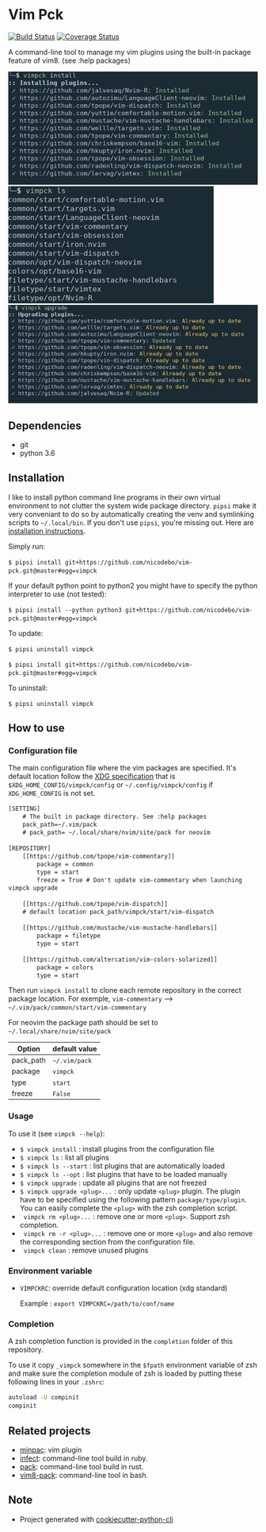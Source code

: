 # Vim Pck

[![Build Status](https://travis-ci.org/nicodebo/vim-pck.svg?branch=master)](https://travis-ci.org/nicodebo/vim-pck)
[![Coverage Status](https://coveralls.io/repos/github/nicodebo/vim-pck/badge.svg?branch=master)](https://coveralls.io/github/nicodebo/vim-pck?branch=master)

A command-line tool to manage my vim plugins using the built-in package
feature of vim8. (see :help packages)

![install_command](screenshot/install.jpg)
![list_command](screenshot/ls.jpg)
![upgrade_command](screenshot/upgrade.jpg)

## Dependencies

* git
* python 3.6

## Installation

I like to install python command line programs in their own virtual environment
to not clutter the system wide package directory. `pipsi` make it very
conveniant to do so by automatically creating the venv and symlinking scripts
to `~/.local/bin`. If you don't use `pipsi`, you're missing out. Here are
[installation instructions](https://github.com/mitsuhiko/pipsi#readme).

Simply run:

`$ pipsi install git+https://github.com/nicodebo/vim-pck.git@master#egg=vimpck`

If your default python point to python2 you might have to specify the python
interpreter to use (not tested):

`$ pipsi install --python python3 git+https://github.com/nicodebo/vim-pck.git@master#egg=vimpck`

To update:

`$ pipsi uninstall vimpck`

`$ pipsi install git+https://github.com/nicodebo/vim-pck.git@master#egg=vimpck`

To uninstall:

`$ pipsi uninstall vimpck`

## How to use

### Configuration file

The main configuration file where the vim packages are
specified. It's default location follow the [XDG specification](https://specifications.freedesktop.org/basedir-spec/basedir-spec-latest.html) that is `$XDG_HOME_CONFIG/vimpck/config` or `~/.config/vimpck/config` if `XDG_HOME_CONFIG` is not set.

```dosini
[SETTING]
    # The built in package directory. See :help packages
    pack_path=~/.vim/pack
    # pack_path= ~/.local/share/nvim/site/pack for neovim

[REPOSITORY]
    [[https://github.com/tpope/vim-commentary]]
        package = common
        type = start
        freeze = True # Don't update vim-commentary when launching vimpck upgrade

    [[https://github.com/tpope/vim-dispatch]]
    # default location pack_path/vimpck/start/vim-dispatch

    [[https://github.com/mustache/vim-mustache-handlebars]]
        package = filetype
        type = start

    [[https://github.com/altercation/vim-colors-solarized]]
        package = colors
        type = start
```

Then run `vimpck install` to clone each remote repository in the correct
package location. For exemple, `vim-commentary` -->
`~/.vim/pack/common/start/vim-commentary`

For neovim the package path should be set to `~/.local/share/nvim/site/pack`

Option | default value
--- | ---
pack_path | `~/.vim/pack`
package | `vimpck`
type | `start`
freeze | `False`

### Usage

To use it (see `vimpck --help`):

* `$ vimpck install` : install plugins from the configuration file
* `$ vimpck ls` : list all plugins
* `$ vimpck ls --start` : list plugins that are automatically loaded
* `$ vimpck ls --opt` : list plugins that have to be loaded manually
* `$ vimpck upgrade` : update all plugins that are not freezed
* `$ vimpck upgrade <plug>...` : only update `<plug>` plugin. The plugin have
  to be specified using the following pattern `package/type/plugin`. You can
  easily complete the `<plug>` with the zsh completion script.
* ` vimpck rm <plug>...` : remove one or more `<plug>`. Support zsh completion.
* ` vimpck rm -r <plug>...` : remove one or more `<plug>` and also remove the
  corresponding section from the configuration file.
* ` vimpck clean` : remove unused plugins

### Environment variable

* `VIMPCKRC`: override default configuration location (xdg standard)

   Example : `export VIMPCKRC=/path/to/conf/name`

### Completion

A zsh completion function is provided in the `completion` folder of this
repository.

To use it copy `_vimpck` somewhere in the `$fpath` environment variable of zsh
and make sure the completion module of zsh is loaded by putting these following
lines in your `.zshrc`:

```bash
autoload -U compinit
compinit
```

## Related projects

* [minpac](https://github.com/k-takata/minpac): vim plugin
* [infect](https://github.com/csexton/infect): command-line tool build in ruby.
* [pack](https://github.com/maralla/pack): command-line tool build in rust.
* [vim8-pack](https://github.com/mkarpoff/vim8-pack): command-line tool in
  bash.

## Note

* Project generated with
  [cookiecutter-python-cli](https://github.com/nvie/cookiecutter-python-cli)

